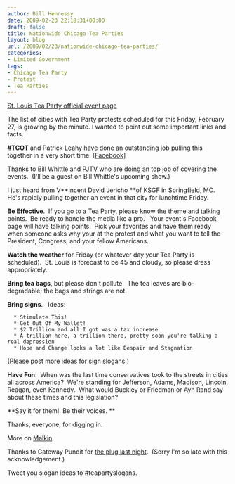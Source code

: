 ```yaml
---
author: Bill Hennessy
date: 2009-02-23 22:18:31+00:00
draft: false
title: Nationwide Chicago Tea Parties
layout: blog
url: /2009/02/23/nationwide-chicago-tea-parties/
categories:
- Limited Government
tags:
- Chicago Tea Party
- Protest
- Tea Parties
---
```


[St. Louis Tea Party official event page](https://www.facebook.com/event.php?eid=67775481561)

The list of cities with Tea Party protests scheduled for this Friday, February 27, is growing by the minute. I wanted to point out some important links and facts.

[**#TCOT**](https://www.facebook.com/group.php?gid=39436151621&ref=ts) and Patrick Leahy have done an outstanding job pulling this together in a very short time. [[Facebook](https://www.facebook.com/group.php?gid=39436151621&ref=ts)]

Thanks to Bill Whittle and [PJTV ](https://www.pjtv.com/?cmd=video&video-id=1407)who are doing an top job of covering the events.  (I'll be a guest on Bill Whittle's upcoming show.)

I just heard from V**incent David Jericho **of [KSGF](https://www.ksgf.com/) in Springfield, MO.  He's rapidly pulling together an event in that city for lunchtime Friday.

**Be Effective**.  If you go to a Tea Party, please know the theme and talking points.  Be ready to handle the media like a pro.   Your event's Facebook page will have talking points.  Pick your favorites and have them ready when someone asks why your at the protest and what you want to tell the President, Congress, and your fellow Americans.

**Watch the weather** for Friday (or whatever day your Tea Party is scheduled).  St. Louis is forecast to be 45 and cloudy, so please dress appropriately.

**Bring tea bags**, but please don't pollute.  The tea leaves are bio-degradable; the bags and strings are not.

**Bring signs**.   Ideas:



	  * Stimulate This!
	  * Get Out Of My Wallet!
	  * $2 Trillion and all I got was a tax increase
	  * A trillion here, a trillion there, pretty soon you're talking a real depression
	  * Hope and Change looks a lot like Despair and Stagnation

(Please post more ideas for sign slogans.)

**Have Fun**:  When was the last time conservatives took to the streets in cities all across America?  We're standing for Jefferson, Adams, Madison, Lincoln, Reagan, even Kennedy.  What would Buckley or Friedman or Ayn Rand say about these times and this legislation?

**Say it for them!  Be their voices. **

Thanks, everyone, for digging in.

More on [Malkin](https://michellemalkin.com/2009/02/23/tea-party-usa-watch-taxpayers-coming-together/).

Thanks to Gateway Pundit for [the plug last night](https://gatewaypundit.blogspot.com/).  (Sorry I'm so late with this acknowledgement.)

Tweet you slogan ideas to #teapartyslogans.

